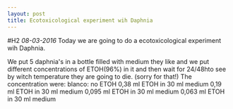 ```yaml
---
layout: post
title: Ecotoxicological experiment wih Daphnia
---
```

#H2
*08-03-2016*
Today we are going to do a ecotoxicological experiment wih Daphnia. 

We put 5 daphnia's in a bottle filled with medium they like and we put different concentrations of ETOH(96%) in it and then wait for 24/48hto see by witch temperature they are going to die. (sorry for that!)
The concentration were:
blanco: no ETOH
0,38 ml ETOH in 30 ml medium
0,19 ml ETOH in 30 ml medium
0,095 ml ETOH in 30 ml medium
0,063 ml ETOH in 30 ml medium
